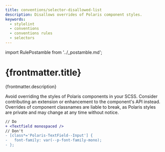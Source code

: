```yaml
---
title: conventions/selector-disallowed-list
description: Disallows overrides of Polaris component styles.
keywords:
  - stylelint
  - conventions
  - conventions rules
  - selectors
---
```


import RulePostamble from '../_postamble.md';

# {frontmatter.title}

<Lede>{frontmatter.description}</Lede>

Avoid overriding the styles of Polaris components in your SCSS. Consider contributing an extension or enhancement to the component's API instead. Overrides of component classnames are liable to break, as Polaris styles are private and may change at any time without notice.

```diff
// Do
+ <Textfield monospaced />
// Don't
- [class*='Polaris-TextField--Input'] {
-   font-family: var(--p-font-family-mono);
- };
```

<RulePostamble />
